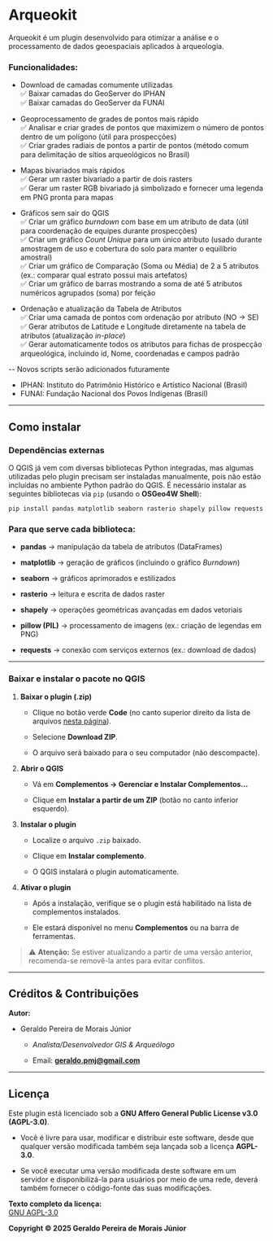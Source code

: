 
# Arqueokit

Arqueokit é um plugin desenvolvido para otimizar a análise e o processamento de dados geoespaciais aplicados à arqueologia.

### Funcionalidades:

-   Download de camadas comumente utilizadas  
    ✅ Baixar camadas do GeoServer do IPHAN  
    ✅ Baixar camadas do GeoServer da FUNAI
    
-   Geoprocessamento de grades de pontos mais rápido  
    ✅ Analisar e criar grades de pontos que maximizem o número de pontos dentro de um polígono (útil para prospecções)  
    ✅ Criar grades radiais de pontos a partir de pontos (método comum para delimitação de sítios arqueológicos no Brasil)
    
-   Mapas bivariados mais rápidos  
    ✅ Gerar um raster bivariado a partir de dois rasters  
    ✅ Gerar um raster RGB bivariado já simbolizado e fornecer uma legenda em PNG pronta para mapas
    
-   Gráficos sem sair do QGIS  
    ✅ Criar um gráfico _burndown_ com base em um atributo de data (útil para coordenação de equipes durante prospecções)  
    ✅ Criar um gráfico _Count Unique_ para um único atributo (usado durante amostragem de uso e cobertura do solo para manter o equilíbrio amostral)  
    ✅ Criar um gráfico de Comparação (Soma ou Média) de 2 a 5 atributos (ex.: comparar qual estrato possui mais artefatos)  
    ✅ Criar um gráfico de barras mostrando a soma de até 5 atributos numéricos agrupados (soma) por feição
    
-   Ordenação e atualização da Tabela de Atributos  
    ✅ Criar uma camada de pontos com ordenação por atributo (NO → SE)  
    ✅ Gerar atributos de Latitude e Longitude diretamente na tabela de atributos (atualização _in-place_)  
    ✅ Gerar automaticamente todos os atributos para fichas de prospecção arqueológica, incluindo id, Nome, coordenadas e campos padrão
    

-- Novos scripts serão adicionados futuramente

* IPHAN: Instituto do Patrimônio Histórico e Artístico Nacional (Brasil)  
* FUNAI: Fundação Nacional dos Povos Indígenas (Brasil)

----------

## Como instalar

### Dependências externas

O QGIS já vem com diversas bibliotecas Python integradas, mas algumas utilizadas pelo plugin precisam ser instaladas manualmente, pois não estão incluídas no ambiente Python padrão do QGIS. É necessário instalar as seguintes bibliotecas via `pip` (usando o **OSGeo4W Shell**):



    pip install pandas matplotlib seaborn rasterio shapely pillow requests 

### **Para que serve cada biblioteca:**

-   **pandas** → manipulação da tabela de atributos (DataFrames)
    
-   **matplotlib** → geração de gráficos (incluindo o gráfico _Burndown_)
    
-   **seaborn** → gráficos aprimorados e estilizados
    
-   **rasterio** → leitura e escrita de dados raster
    
-   **shapely** → operações geométricas avançadas em dados vetoriais
    
-   **pillow (PIL)** → processamento de imagens (ex.: criação de legendas em PNG)
    
-   **requests** → conexão com serviços externos (ex.: download de dados)
    

----------

### **Baixar e instalar o pacote no QGIS**

1.  **Baixar o plugin (.zip)**
    
    -   Clique no botão verde **Code** (no canto superior direito da lista de arquivos [nesta página](https://github.com/geraldopmj/Arqueokit/tree/main)).
        
    -   Selecione **Download ZIP**.
        
    -   O arquivo será baixado para o seu computador (não descompacte).
        
2.  **Abrir o QGIS**
    
    -   Vá em **Complementos → Gerenciar e Instalar Complementos…**
        
    -   Clique em **Instalar a partir de um ZIP** (botão no canto inferior esquerdo).
        
3.  **Instalar o plugin**
    
    -   Localize o arquivo `.zip` baixado.
        
    -   Clique em **Instalar complemento**.
        
    -   O QGIS instalará o plugin automaticamente.
        
4.  **Ativar o plugin**
    
    -   Após a instalação, verifique se o plugin está habilitado na lista de complementos instalados.
        
    -   Ele estará disponível no menu **Complementos** ou na barra de ferramentas.
        

> ⚠️ **Atenção:** Se estiver atualizando a partir de uma versão anterior, recomenda-se removê-la antes para evitar conflitos.

----------

## **Créditos & Contribuições**

**Autor:**

-   Geraldo Pereira de Morais Júnior
    
    -   _Analista/Desenvolvedor GIS & Arqueólogo_
        
    -   Email: **geraldo.pmj@gmail.com**
        

----------

## **Licença**

Este plugin está licenciado sob a **GNU Affero General Public License v3.0 (AGPL-3.0)**.

-   Você é livre para usar, modificar e distribuir este software, desde que qualquer versão modificada também seja lançada sob a licença **AGPL-3.0**.
    
-   Se você executar uma versão modificada deste software em um servidor e disponibilizá-la para usuários por meio de uma rede, deverá também fornecer o código-fonte das suas modificações.
    

**Texto completo da licença:**  
[GNU AGPL-3.0](https://www.gnu.org/licenses/agpl-3.0.en.html)

**Copyright © 2025 Geraldo Pereira de Morais Júnior**
